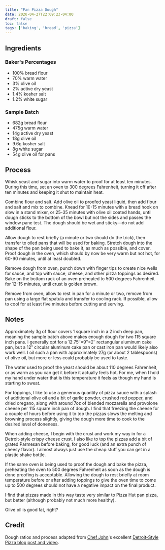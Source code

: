 ```yaml
---
title: "Pan Pizza Dough"
date: 2020-04-27T22:09:23-04:00
draft: false
toc: false
tags: ['baking', 'bread', 'pizza']
---
```


## Ingredients

### Baker's Percentages

- 100% bread flour
- 70% warm water
- 3% olive oil
- 2% active dry yeast
- 1.4% kosher salt
- 1.2% white sugar

### Sample Batch

- 682g bread flour
- 475g warm water
- 14g active dry yeast
- 18g olive oil
- 9.6g kosher salt
- 8g white sugar
- 54g olive oil for pans

## Process

Whisk yeast and sugar into warm water to proof for at least ten minutes.
During this time, set an oven to 300 degrees Fahrenheit, turning it off after
ten minutes and keeping it shut to maintain heat.

Combine flour and salt. Add olive oil to proofed yeast liquid, then add flour
and salt and mix to combine. Knead for 10-15 minutes with a bread hook on slow
in a stand mixer, or 25-35 minutes with olive oil coated hands, until dough
sticks to the bottom of the bowl but not the sides and passes the window pane
test. The dough should be wet and sticky&mdash;do not add additional flour.

Allow dough to rest briefly (a minute or two should do the trick), then
transfer to oiled pans that will be used for baking. Stretch dough into the
shape of the pan being used to bake it, as much as possible, and cover. Proof
dough in the oven, which should by now be very warm but not hot, for 60-90
minutes, until at least doubled.

Remove dough from oven, punch down with finger tips to create nice wells for
sauce, and top with sauce, cheese, and other pizza toppings as desired. Bake on
the bottom rack of an oven preheated to 500 degrees Fahrenheit for 12-15
minutes, until crust is golden brown.

Remove from oven, allow to rest in pan for a minute or two, remove from pan
using a large flat spatula and transfer to cooling rack. If possible, allow to
cool for at least five minutes before cutting and serving.

## Notes

Approximately 3g of flour covers 1 square inch in a 2 inch deep pan, meaning
the sample batch above makes enough dough for two 115 square inch pans. I
generally opt for a 12.75&Prime;&times;9&Prime;&times;2&Prime; rectangular
aluminum cake pan, but a 12&Prime; circular aluminum cake pan or cast iron pan
would likely also work well. I oil such a pan with approximately 27g (or about
2 tablespoons) of olive oil, but more or less could probably be used to taste.

The water used to proof the yeast should be about 110 degrees Fahrenheit, or as
warm as you can get it before it actually feels hot. For me, when I hold my
hand under water that is this temperature it feels as though my hand is
starting to sweat.

For toppings, I like to use a generous quantity of pizza sauce with a splash of
additional olive oil and a bit of garlic powder, crushed red pepper, and dried
oregano, along with around 7oz of blended mozzarella and provolone cheese per
115 square inch pan of dough. I find that freezing the cheese for a couple of
hours before using it to top the pizzas slows the melting and browning process
slightly, giving the dough more time to cook to the desired level of doneness.

When adding cheese, I begin with the crust and work my way in for a
Detroit-style crispy cheese crust. I also like to top the pizzas add a bit of
grated Parmesan before baking, for good luck (and an extra punch of cheesy
flavor). I almost always just use the cheap stuff you can get in a plastic
shake bottle.

If the same oven is being used to proof the dough and bake the pizza,
preheating the oven to 500 degrees Fahrenheit as soon as the dough is done
proofing is acceptable. Allowing the dough to rest briefly at room temperature
before or after adding toppings to give the oven time to come up to 500 degrees
should not have a negative impact on the final product.

I find that pizzas made in this way taste very similar to Pizza Hut pan pizza,
but better (although probably not much more healthy).

Olive oil is good fat, right?

## Credit

Dough ratios and process adapted from [Chef John]'s excellent [Detroit-Style
Pizza blog post and video].

[Chef John]: https://twitter.com/foodwishes
[Detroit-Style Pizza blog post and video]: https://foodwishes.blogspot.com/2018/09/detroit-style-pizza-this-rock-city.html
